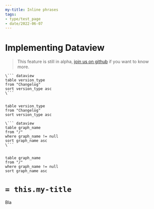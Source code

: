```yaml
---
my-title: Inline phrases
tags:
- type/test_page
- date/2022-06-07
---
```

# Implementing Dataview



> This feature is still in alpha, [join us on github](https://github.com/obsidian-html/obsidian-html/issues/271) if you want to know more. 

``` 
\``` dataview
table version_type
from "Changelog"
sort version_type asc
\```
 
```

``` dataview
table version_type
from "Changelog"
sort version_type asc
```


```
\``` dataview
table graph_name
from "/"
where graph_name != null
sort graph_name asc
\```
 
```

``` dataview
table graph_name
from "/"
where graph_name != null
sort graph_name asc
```


# `= this.my-title`


Bla
